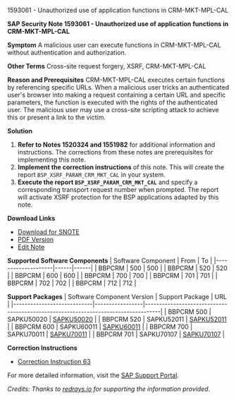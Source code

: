 1593061 - Unauthorized use of application functions in CRM-MKT-MPL-CAL

**SAP Security Note 1593061 - Unauthorized use of application functions in CRM-MKT-MPL-CAL**

**Symptom**
A malicious user can execute functions in CRM-MKT-MPL-CAL without authentication and authorization.

**Other Terms**
Cross-site request forgery, XSRF, CRM-MKT-MPL-CAL

**Reason and Prerequisites**
CRM-MKT-MPL-CAL executes certain functions by referencing specific URLs. When a malicious user tricks an authenticated user's browser into making a request containing a certain URL and specific parameters, the function is executed with the rights of the authenticated user. The malicious user may use a cross-site scripting attack to achieve this or present a link to the victim.

**Solution**

1. **Refer to Notes 1520324 and 1551982** for additional information and instructions. The corrections from these notes are prerequisites for implementing this note.
2. **Implement the correction instructions** of this note. This will create the report `BSP_XSRF_PARAM_CRM_MKT_CAL` in your system.
3. **Execute the report `BSP_XSRF_PARAM_CRM_MKT_CAL`** and specify a corresponding transport request number when prompted. The report will activate XSRF protection for the BSP applications adapted by this note.

**Download Links**
- [Download for SNOTE](https://notesdownloads.sap.com/note/0040000009457872017)
- [PDF Version](https://userapps.support.sap.com/sap/support/sfm/notes/print/0001593061?language=en-US&token=6BB6E6963992FC7A589049C891E20B80)
- [Edit Note](https://i7p.wdf.sap.corp/sap/support/notes/edit/0001593061)

**Supported Software Components**
| Software Component | From | To   |
|--------------------|------|------|
| BBPCRM             | 500  | 500  |
| BBPCRM             | 520  | 520  |
| BBPCRM             | 600  | 600  |
| BBPCRM             | 700  | 700  |
| BBPCRM             | 701  | 701  |
| BBPCRM             | 702  | 702  |
| BBPCRM             | 712  | 712  |

**Support Packages**
| Software Component Version | Support Package | URL                                                                               |
|----------------------------|-----------------|-----------------------------------------------------------------------------------|
| BBPCRM 500                 | SAPKU50020      | [SAPKU50020](https://me.sap.com/supportpackage/SAPKU50020)                        |
| BBPCRM 520                 | SAPKU52011      | [SAPKU52011](https://me.sap.com/supportpackage/SAPKU52011)                        |
| BBPCRM 600                 | SAPKU60011      | [SAPKU60011](https://me.sap.com/supportpackage/SAPKU60011)                        |
| BBPCRM 700                 | SAPKU70011      | [SAPKU70011](https://me.sap.com/supportpackage/SAPKU70011)                        |
| BBPCRM 701                 | SAPKU70107      | [SAPKU70107](https://me.sap.com/supportpackage/SAPKU70107)                        |

**Correction Instructions**
- [Correction Instruction 63](https://me.sap.com/corrins/0001593061/63)

For more detailed information, visit the [SAP Support Portal](https://me.sap.com/).

*Credits: Thanks to [redrays.io](https://redrays.io) for supporting the information provided.*
